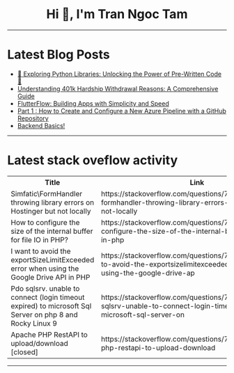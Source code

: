 <h1 align="center">Hi 👋, I'm Tran Ngoc Tam</h1>

---

# Latest Blog Posts 
<!-- BLOG-POST-LIST:START -->
- [🌟 Exploring Python Libraries: Unlocking the Power of Pre-Written Code 🚀](https://dev.to/shreyash-hexa/exploring-python-libraries-unlocking-the-power-of-pre-written-code-3noi)
- [Understanding 401k Hardship Withdrawal Reasons: A Comprehensive Guide](https://dev.to/thenexttech/understanding-401k-hardship-withdrawal-reasons-a-comprehensive-guide-3nk2)
- [FlutterFlow: Building Apps with Simplicity and Speed](https://dev.to/mohd_shadab_dev/flutterflow-building-apps-with-simplicity-and-speed-22nh)
- [Part 1 : How to Create and Configure a New Azure Pipeline with a GitHub Repository](https://dev.to/shashank-mishra-dev/part-1-how-to-create-and-configure-a-new-azure-pipeline-with-a-github-repository-41g1)
- [Backend Basics!](https://dev.to/islam-alden/backend-basics-1hgf)
<!-- BLOG-POST-LIST:END -->

---

# Latest stack oveflow activity
<table>
  <tr><th>Title</th><th>Link</th></tr>
  <!-- STACKOVERFLOW:START --><tr><td>Simfatic\FormHandler throwing library errors on Hostinger but not locally</td><td>https://stackoverflow.com/questions/79230118/simfatic-formhandler-throwing-library-errors-on-hostinger-but-not-locally</td></tr><tr><td>How to configure the size of the internal buffer for file IO in PHP?</td><td>https://stackoverflow.com/questions/79229987/how-to-configure-the-size-of-the-internal-buffer-for-file-io-in-php</td></tr><tr><td>I want to avoid the exportSizeLimitExceeded error when using the Google Drive API in PHP</td><td>https://stackoverflow.com/questions/79229971/i-want-to-avoid-the-exportsizelimitexceeded-error-when-using-the-google-drive-ap</td></tr><tr><td>Pdo sqlsrv. unable to connect &lpar;login timeout expired&rpar; to microsoft Sql Server on php 8 and Rocky Linux 9</td><td>https://stackoverflow.com/questions/79229968/pdo-sqlsrv-unable-to-connect-login-timeout-expired-to-microsoft-sql-server-on</td></tr><tr><td>Apache PHP RestAPI to upload/download [closed]</td><td>https://stackoverflow.com/questions/79229810/apache-php-restapi-to-upload-download</td></tr><!-- STACKOVERFLOW:END -->
</table>

---



